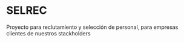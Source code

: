 # SELREC
Proyecto para reclutamiento y selección de personal, para empresas clientes de nuestros stackholders
